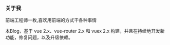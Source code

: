 ### 关于我

前端工程师一枚,喜欢用前端的方式干各种事情

本Blog，基于 vue 2.x、vue-router 2.x 和 vuex 2.x 构建，并且在持续地开发新功能，修复问题，以及升级依赖。

